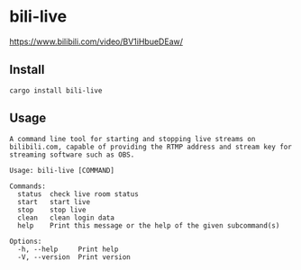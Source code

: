 # bili-live

https://www.bilibili.com/video/BV1iHbueDEaw/

## Install

```
cargo install bili-live
```

## Usage
```
A command line tool for starting and stopping live streams on bilibili.com, capable of providing the RTMP address and stream key for streaming software such as OBS.

Usage: bili-live [COMMAND]

Commands:
  status  check live room status
  start   start live
  stop    stop live
  clean   clean login data
  help    Print this message or the help of the given subcommand(s)

Options:
  -h, --help     Print help
  -V, --version  Print version
```
